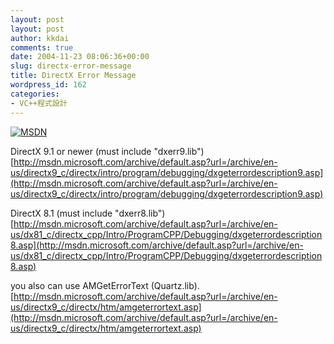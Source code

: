 ```yaml
---
layout: post
layout: post
author: kkdai
comments: true
date: 2004-11-23 08:06:36+00:00
slug: directx-error-message
title: DirectX Error Message
wordpress_id: 162
categories:
- VC++程式設計
---
```


[![MSDN](http://msdn.microsoft.com/library/toolbar/3.0/images/banners/msdn_masthead_ltr.gif)](http://msdn.microsoft.com/)

DirectX 9.1 or newer (must include "dxerr9.lib")  
[http://msdn.microsoft.com/archive/default.asp?url=/archive/en-us/directx9_c/directx/intro/program/debugging/dxgeterrordescription9.asp](http://msdn.microsoft.com/archive/default.asp?url=/archive/en-us/directx9_c/directx/intro/program/debugging/dxgeterrordescription9.asp)

DirectX 8.1 (must include "dxerr8.lib")  
[http://msdn.microsoft.com/archive/default.asp?url=/archive/en-us/dx81_c/directx_cpp/Intro/ProgramCPP/Debugging/dxgeterrordescription8.asp](http://msdn.microsoft.com/archive/default.asp?url=/archive/en-us/dx81_c/directx_cpp/Intro/ProgramCPP/Debugging/dxgeterrordescription8.asp)

you also can use AMGetErrorText (Quartz.lib).  
[http://msdn.microsoft.com/archive/default.asp?url=/archive/en-us/directx9_c/directx/htm/amgeterrortext.asp](http://msdn.microsoft.com/archive/default.asp?url=/archive/en-us/directx9_c/directx/htm/amgeterrortext.asp)
